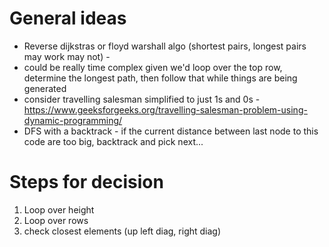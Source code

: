 # General ideas

- Reverse dijkstras or floyd warshall algo (shortest pairs, longest pairs may work may not) - 
- could be really time complex given we'd loop over the top row,  determine the longest path, then follow that while things are being generated
- consider travelling salesman simplified to just 1s and 0s - https://www.geeksforgeeks.org/travelling-salesman-problem-using-dynamic-programming/ 
- DFS with a backtrack - if the current distance between last node to this code are too big, backtrack and pick next...
# Steps for decision
1. Loop over height
2. Loop over rows
3. check closest elements (up left diag, right diag)